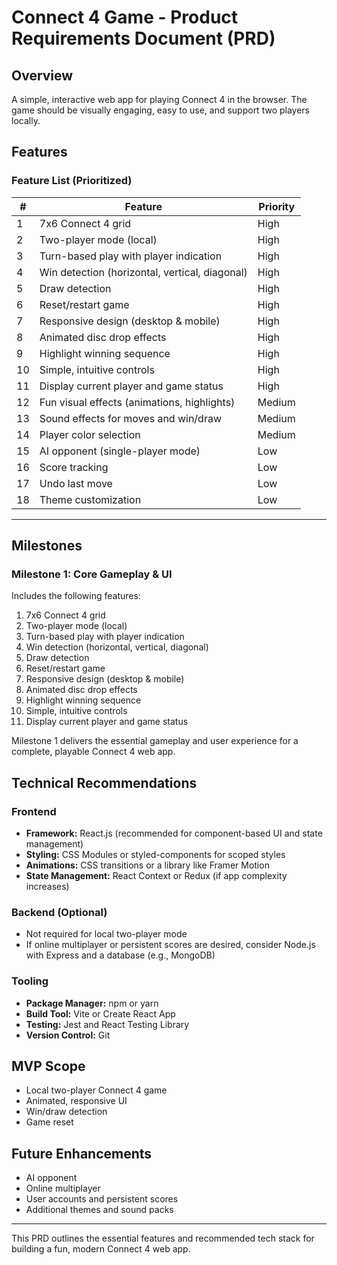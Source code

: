 # Connect 4 Game - Product Requirements Document (PRD)

## Overview
A simple, interactive web app for playing Connect 4 in the browser. The game should be visually engaging, easy to use, and support two players locally.


## Features

### Feature List (Prioritized)

| # | Feature                                   | Priority |
|---|-------------------------------------------|----------|
| 1 | 7x6 Connect 4 grid                        | High     |
| 2 | Two-player mode (local)                   | High     |
| 3 | Turn-based play with player indication    | High     |
| 4 | Win detection (horizontal, vertical, diagonal) | High     |
| 5 | Draw detection                            | High     |
| 6 | Reset/restart game                        | High     |
| 7 | Responsive design (desktop & mobile)      | High     |
| 8 | Animated disc drop effects                | High     |
| 9 | Highlight winning sequence                | High     |
|10 | Simple, intuitive controls                | High     |
|11 | Display current player and game status    | High     |
|12 | Fun visual effects (animations, highlights)| Medium   |
|13 | Sound effects for moves and win/draw      | Medium   |
|14 | Player color selection                    | Medium   |
|15 | AI opponent (single-player mode)          | Low      |
|16 | Score tracking                            | Low      |
|17 | Undo last move                            | Low      |
|18 | Theme customization                       | Low      |

---

## Milestones

### Milestone 1: Core Gameplay & UI

Includes the following features:

1. 7x6 Connect 4 grid
2. Two-player mode (local)
3. Turn-based play with player indication
4. Win detection (horizontal, vertical, diagonal)
5. Draw detection
6. Reset/restart game
7. Responsive design (desktop & mobile)
8. Animated disc drop effects
9. Highlight winning sequence
10. Simple, intuitive controls
11. Display current player and game status

Milestone 1 delivers the essential gameplay and user experience for a complete, playable Connect 4 web app.

## Technical Recommendations

### Frontend
- **Framework:** React.js (recommended for component-based UI and state management)
- **Styling:** CSS Modules or styled-components for scoped styles
- **Animations:** CSS transitions or a library like Framer Motion
- **State Management:** React Context or Redux (if app complexity increases)

### Backend (Optional)
- Not required for local two-player mode
- If online multiplayer or persistent scores are desired, consider Node.js with Express and a database (e.g., MongoDB)

### Tooling
- **Package Manager:** npm or yarn
- **Build Tool:** Vite or Create React App
- **Testing:** Jest and React Testing Library
- **Version Control:** Git

## MVP Scope
- Local two-player Connect 4 game
- Animated, responsive UI
- Win/draw detection
- Game reset

## Future Enhancements
- AI opponent
- Online multiplayer
- User accounts and persistent scores
- Additional themes and sound packs

---
This PRD outlines the essential features and recommended tech stack for building a fun, modern Connect 4 web app.

